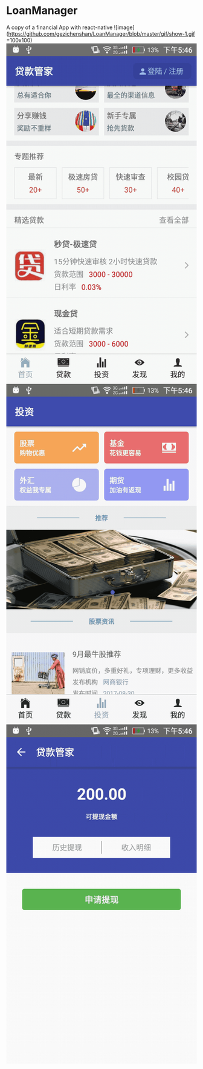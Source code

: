 # LoanManager
A copy of a financial App with react-native
 ![image](https://github.com/gezichenshan/LoanManager/blob/master/gif/show-1.gif =100x100)
  ![image](https://github.com/gezichenshan/LoanManager/blob/master/gif/show-2.gif)
   ![image](https://github.com/gezichenshan/LoanManager/blob/master/gif/show-3.gif)
    ![image](https://github.com/gezichenshan/LoanManager/blob/master/gif/show-4.gif)

